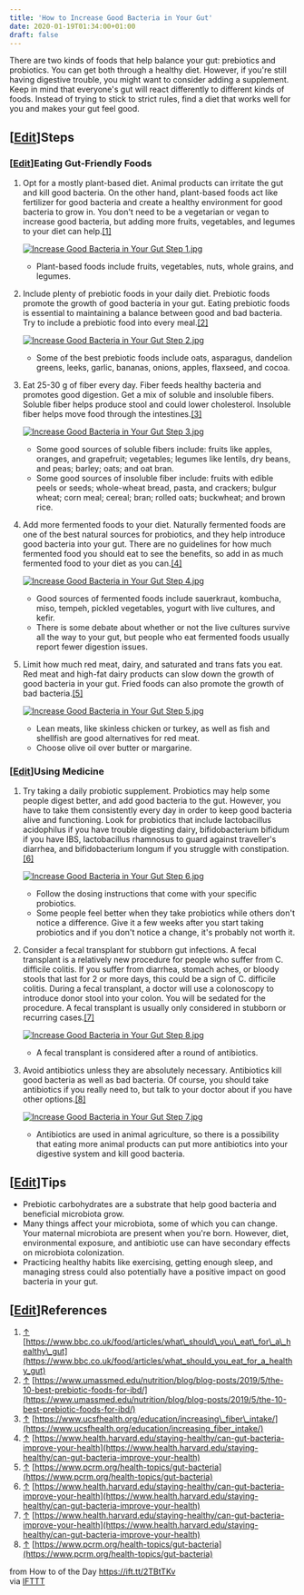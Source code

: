 ```yaml
---
title: 'How to Increase Good Bacteria in Your Gut'
date: 2020-01-19T01:34:00+01:00
draft: false
---
```


There are two kinds of foods that help balance your gut: prebiotics and probiotics. You can get both through a healthy diet. However, if you're still having digestive trouble, you might want to consider adding a supplement. Keep in mind that everyone's gut will react differently to different kinds of foods. Instead of trying to stick to strict rules, find a diet that works well for you and makes your gut feel good.

\[[Edit](https://www.wikihow.com/index.php?title=Increase-Good-Bacteria-in-Your-Gut&action=edit&section=1 "Edit section: Steps")\]Steps
---------------------------------------------------------------------------------------------------------------------------------------

### \[[Edit](https://www.wikihow.com/index.php?title=Increase-Good-Bacteria-in-Your-Gut&action=edit&section=2 "Edit section: Eating Gut-Friendly Foods")\]Eating Gut-Friendly Foods

1.  Opt for a mostly plant-based diet. Animal products can irritate the gut and kill good bacteria. On the other hand, plant-based foods act like fertilizer for good bacteria and create a healthy environment for good bacteria to grow in. You don't need to be a vegetarian or vegan to increase good bacteria, but adding more fruits, vegetables, and legumes to your diet can help.[\[1\]](#_note-1)
    
    [![Increase Good Bacteria in Your Gut Step 1.jpg](https://www.wikihow.com/images/thumb/d/de/Increase-Good-Bacteria-in-Your-Gut-Step-1.jpg/aid11476215-v4-728px-Increase-Good-Bacteria-in-Your-Gut-Step-1.jpg)](https://www.wikihow.com/Image:Increase-Good-Bacteria-in-Your-Gut-Step-1.jpg)
    
    *   Plant-based foods include fruits, vegetables, nuts, whole grains, and legumes.
2.  Include plenty of prebiotic foods in your daily diet. Prebiotic foods promote the growth of good bacteria in your gut. Eating prebiotic foods is essential to maintaining a balance between good and bad bacteria. Try to include a prebiotic food into every meal.[\[2\]](#_note-2)
    
    [![Increase Good Bacteria in Your Gut Step 2.jpg](https://www.wikihow.com/images/thumb/c/c9/Increase-Good-Bacteria-in-Your-Gut-Step-2.jpg/aid11476215-v4-728px-Increase-Good-Bacteria-in-Your-Gut-Step-2.jpg)](https://www.wikihow.com/Image:Increase-Good-Bacteria-in-Your-Gut-Step-2.jpg)
    
    *   Some of the best prebiotic foods include oats, asparagus, dandelion greens, leeks, garlic, bananas, onions, apples, flaxseed, and cocoa.
3.  Eat 25-30 g of fiber every day. Fiber feeds healthy bacteria and promotes good digestion. Get a mix of soluble and insoluble fibers. Soluble fiber helps produce stool and could lower cholesterol. Insoluble fiber helps move food through the intestines.[\[3\]](#_note-3)
    
    [![Increase Good Bacteria in Your Gut Step 3.jpg](https://www.wikihow.com/images/thumb/5/53/Increase-Good-Bacteria-in-Your-Gut-Step-3.jpg/aid11476215-v4-728px-Increase-Good-Bacteria-in-Your-Gut-Step-3.jpg)](https://www.wikihow.com/Image:Increase-Good-Bacteria-in-Your-Gut-Step-3.jpg)
    
    *   Some good sources of soluble fibers include: fruits like apples, oranges, and grapefruit; vegetables; legumes like lentils, dry beans, and peas; barley; oats; and oat bran.
    *   Some good sources of insoluble fiber include: fruits with edible peels or seeds; whole-wheat bread, pasta, and crackers; bulgur wheat; corn meal; cereal; bran; rolled oats; buckwheat; and brown rice.
4.  Add more fermented foods to your diet. Naturally fermented foods are one of the best natural sources for probiotics, and they help introduce good bacteria into your gut. There are no guidelines for how much fermented food you should eat to see the benefits, so add in as much fermented food to your diet as you can.[\[4\]](#_note-4)
    
    [![Increase Good Bacteria in Your Gut Step 4.jpg](https://www.wikihow.com/images/thumb/1/16/Increase-Good-Bacteria-in-Your-Gut-Step-4.jpg/aid11476215-v4-728px-Increase-Good-Bacteria-in-Your-Gut-Step-4.jpg)](https://www.wikihow.com/Image:Increase-Good-Bacteria-in-Your-Gut-Step-4.jpg)
    
    *   Good sources of fermented foods include sauerkraut, kombucha, miso, tempeh, pickled vegetables, yogurt with live cultures, and kefir.
    *   There is some debate about whether or not the live cultures survive all the way to your gut, but people who eat fermented foods usually report fewer digestion issues.
5.  Limit how much red meat, dairy, and saturated and trans fats you eat. Red meat and high-fat dairy products can slow down the growth of good bacteria in your gut. Fried foods can also promote the growth of bad bacteria.[\[5\]](#_note-5)
    
    [![Increase Good Bacteria in Your Gut Step 5.jpg](https://www.wikihow.com/images/thumb/0/06/Increase-Good-Bacteria-in-Your-Gut-Step-5.jpg/aid11476215-v4-728px-Increase-Good-Bacteria-in-Your-Gut-Step-5.jpg)](https://www.wikihow.com/Image:Increase-Good-Bacteria-in-Your-Gut-Step-5.jpg)
    
    *   Lean meats, like skinless chicken or turkey, as well as fish and shellfish are good alternatives for red meat.
    *   Choose olive oil over butter or margarine.

### \[[Edit](https://www.wikihow.com/index.php?title=Increase-Good-Bacteria-in-Your-Gut&action=edit&section=3 "Edit section: Using Medicine")\]Using Medicine

1.  Try taking a daily probiotic supplement. Probiotics may help some people digest better, and add good bacteria to the gut. However, you have to take them consistently every day in order to keep good bacteria alive and functioning. Look for probiotics that include lactobacillus acidophilus if you have trouble digesting dairy, bifidobacterium bifidum if you have IBS, lactobacillus rhamnosus to guard against traveller's diarrhea, and bifidobacterium longum if you struggle with constipation.[\[6\]](#_note-6)
    
    [![Increase Good Bacteria in Your Gut Step 6.jpg](https://www.wikihow.com/images/thumb/0/0e/Increase-Good-Bacteria-in-Your-Gut-Step-6.jpg/aid11476215-v4-728px-Increase-Good-Bacteria-in-Your-Gut-Step-6.jpg)](https://www.wikihow.com/Image:Increase-Good-Bacteria-in-Your-Gut-Step-6.jpg)
    
    *   Follow the dosing instructions that come with your specific probiotics.
    *   Some people feel better when they take probiotics while others don't notice a difference. Give it a few weeks after you start taking probiotics and if you don't notice a change, it's probably not worth it.
2.  Consider a fecal transplant for stubborn gut infections. A fecal transplant is a relatively new procedure for people who suffer from C. difficile colitis. If you suffer from diarrhea, stomach aches, or bloody stools that last for 2 or more days, this could be a sign of C. difficile colitis. During a fecal transplant, a doctor will use a colonoscopy to introduce donor stool into your colon. You will be sedated for the procedure. A fecal transplant is usually only considered in stubborn or recurring cases.[\[7\]](#_note-7)
    
    [![Increase Good Bacteria in Your Gut Step 8.jpg](https://www.wikihow.com/images/thumb/d/d7/Increase-Good-Bacteria-in-Your-Gut-Step-8.jpg/aid11476215-v4-728px-Increase-Good-Bacteria-in-Your-Gut-Step-8.jpg)](https://www.wikihow.com/Image:Increase-Good-Bacteria-in-Your-Gut-Step-8.jpg)
    
    *   A fecal transplant is considered after a round of antibiotics.
3.  Avoid antibiotics unless they are absolutely necessary. Antibiotics kill good bacteria as well as bad bacteria. Of course, you should take antibiotics if you really need to, but talk to your doctor about if you have other options.[\[8\]](#_note-8)
    
    [![Increase Good Bacteria in Your Gut Step 7.jpg](https://www.wikihow.com/images/thumb/5/5e/Increase-Good-Bacteria-in-Your-Gut-Step-7.jpg/aid11476215-v4-728px-Increase-Good-Bacteria-in-Your-Gut-Step-7.jpg)](https://www.wikihow.com/Image:Increase-Good-Bacteria-in-Your-Gut-Step-7.jpg)
    
    *   Antibiotics are used in animal agriculture, so there is a possibility that eating more animal products can put more antibiotics into your digestive system and kill good bacteria.

\[[Edit](https://www.wikihow.com/index.php?title=Increase-Good-Bacteria-in-Your-Gut&action=edit&section=4 "Edit section: Tips")\]Tips
-------------------------------------------------------------------------------------------------------------------------------------

*   Prebiotic carbohydrates are a substrate that help good bacteria and beneficial microbiota grow.
*   Many things affect your microbiota, some of which you can change. Your maternal microbiota are present when you're born. However, diet, environmental exposure, and antibiotic use can have secondary effects on microbiota colonization.
*   Practicing healthy habits like exercising, getting enough sleep, and managing stress could also potentially have a positive impact on good bacteria in your gut.

\[[Edit](https://www.wikihow.com/index.php?title=Increase-Good-Bacteria-in-Your-Gut&action=edit&section=5 "Edit section: References")\]References
-------------------------------------------------------------------------------------------------------------------------------------------------

1.  [↑](#_ref-1) [https://www.bbc.co.uk/food/articles/what\_should\_you\_eat\_for\_a\_healthy\_gut](https://www.bbc.co.uk/food/articles/what_should_you_eat_for_a_healthy_gut)
2.  [↑](#_ref-2) [https://www.umassmed.edu/nutrition/blog/blog-posts/2019/5/the-10-best-prebiotic-foods-for-ibd/](https://www.umassmed.edu/nutrition/blog/blog-posts/2019/5/the-10-best-prebiotic-foods-for-ibd/)
3.  [↑](#_ref-3) [https://www.ucsfhealth.org/education/increasing\_fiber\_intake/](https://www.ucsfhealth.org/education/increasing_fiber_intake/)
4.  [↑](#_ref-4) [https://www.health.harvard.edu/staying-healthy/can-gut-bacteria-improve-your-health](https://www.health.harvard.edu/staying-healthy/can-gut-bacteria-improve-your-health)
5.  [↑](#_ref-5) [https://www.pcrm.org/health-topics/gut-bacteria](https://www.pcrm.org/health-topics/gut-bacteria)
6.  [↑](#_ref-6) [https://www.health.harvard.edu/staying-healthy/can-gut-bacteria-improve-your-health](https://www.health.harvard.edu/staying-healthy/can-gut-bacteria-improve-your-health)
7.  [↑](#_ref-7) [https://www.health.harvard.edu/staying-healthy/can-gut-bacteria-improve-your-health](https://www.health.harvard.edu/staying-healthy/can-gut-bacteria-improve-your-health)
8.  [↑](#_ref-8) [https://www.pcrm.org/health-topics/gut-bacteria](https://www.pcrm.org/health-topics/gut-bacteria)

  
  
from How to of the Day https://ift.tt/2TBtTKv  
via [IFTTT](https://ifttt.com/?ref=da&site=blogger)